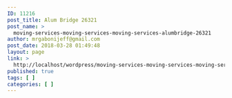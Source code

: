 ```yaml
---
ID: 11216
post_title: Alum Bridge 26321
post_name: >
  moving-services-moving-services-moving-services-alumbridge-26321
author: mrgabonijeff@gmail.com
post_date: 2018-03-28 01:49:48
layout: page
link: >
  http://localhost/wordpress/moving-services-moving-services-moving-services-alumbridge-26321/
published: true
tags: [ ]
categories: [ ]
---
```

